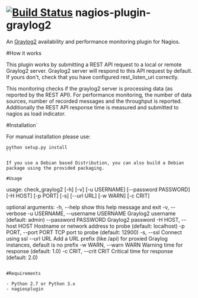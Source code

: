 [![Build Status](https://travis-ci.org/CygnusNetworks/nagios-plugin-graylog2.svg?branch=master)](https://travis-ci.org/CygnusNetworks/nagios-plugin-graylog2)
nagios-plugin-graylog2
======================
An [Graylog2] availability and performance monitoring plugin for Nagios.

[Graylog2]: http://www.graylog2.org

#How it works

This plugin works by submitting a REST API request to a local or remote Graylog2 server. Graylog2 server will respond to this API request by default. If yours don't, check that you have configured rest_listen_uri correctly.

This monitoring checks if the graylog2 server is processing data (as reported by the REST API). 
For performance monitoring, the number of data sources, number of recorded messages and the throughput is reported.
Additionally the REST API response time is measured and submitted to nagios as load indicator.

#Installation`

For manual installation please use:

```
python setup.py install
``

If you use a Debian based Distribution, you can also build a Debian package using the provided packaging.

#Usage
```
usage: check_graylog2 [-h] [-v] [-u USERNAME] [--password PASSWORD] [-H HOST]
                      [-p PORT] [-s] [--url URL] [-w WARN] [-c CRIT]

optional arguments:
  -h, --help            show this help message and exit
  -v, --verbose
  -u USERNAME, --username USERNAME
                        Graylog2 username (default: admin)
  --password PASSWORD   Graylog2 password
  -H HOST, --host HOST  Hostname or network address to probe (default:
                        localhost)
  -p PORT, --port PORT  TCP port to probe (default: 12900)
  -s, --ssl             Connect using ssl
  --url URL             Add a URL prefix (like /api) for proxied Graylog
                        instances, default is no prefix
  -w WARN, --warn WARN  Warning time for response (default: 1.0)
  -c CRIT, --crit CRIT  Critical time for response (default: 2.0)
```

#Requirements

- Python 2.7 or Python 3.x
- nagiosplugin

